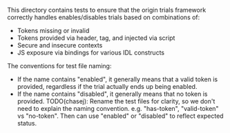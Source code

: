This directory contains tests to ensure that the origin trials framework
correctly handles enables/disables trials based on combinations of:
- Tokens missing or invalid
- Tokens provided via header, <meta> tag, and injected via script
- Secure and insecure contexts
- JS exposure via bindings for various IDL constructs

The conventions for test file naming:
- If the name contains "enabled", it generally means that a valid token is
  provided, regardless if the trial actually ends up being enabled.
- If the name contains "disabled", it generally means that no token is provided.
TODO(chasej): Rename the test files for clarity, so we don't need to explain
  the naming convention. e.g. "has-token", "valid-token" vs "no-token". Then
  can use "enabled" or "disabled" to reflect expected status.
